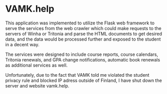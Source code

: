 # VAMK.help
This application was implemented to utilize the Flask web framework to serve the services from the web crawler which could make requests to the servers of Winha or Tritonia and parse the HTML documents to get desired data, and the data would be processed further and exposed to the student in a decent way. 

The services were designed to include course reports, course calendars, Tritonia renewals, and GPA change notifications, automatic book renewals as additional services as well.

Unfortunately, due to the fact that VAMK told me violated the student privacy rule and blocked IP adress outside of Finland, I have shut down the server and website vamk.help.
